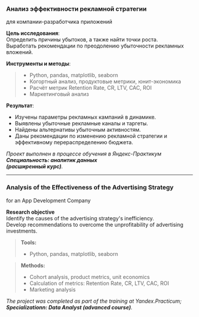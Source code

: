 ### **Анализ эффективности рекламной стратегии**
для компании-разработчика приложений

**Цель исследования**:\
Определить причины убытоков, а также найти точки роста.\
Выработать рекомендации по преодолению убыточности рекламных вложений.

**Инструменты и методы**:
> - Python, pandas, matplotlib, seaborn 
> - Когортный анализ, продуктовые метрики, юнит-экономика
> - Расчёт метрик Retention Rate, CR, LTV, CAC, ROI
> - Маркетинговый анализ

**Результат**:
- Изучены параметры рекламных кампаний в динамике.
- Выявлены убыточные рекламные каналы и таргеты.
- Найдены альтернативы убыточным активностям.
- Даны рекомендации по изменению рекламной стратегии и
  эффективному перераспределению бюджета.

*Проект выполнен в процессе обучения в Яндекс-Практикум\
**Специальность: аналитик данных\
(расширенный курс)**.*
______________________________________

### **Analysis of the Effectiveness of the Advertising Strategy**
for an App Development Company

**Research objective**\
Identify the causes of the advertising strategy's inefficiency.\
Develop recommendations to overcome the unprofitability of advertising investments.

>**Tools:**
> - Python, pandas, matplotlib, seaborn

>**Methods:**
> - Cohort analysis, product metrics, unit economics
> - Calculation of metrics: Retention Rate, CR, LTV, CAC, ROI
> - Marketing analysis 

*The project was completed as part of the training at Yandex.Practicum;\
**Specializationn: Data Analyst (advanced course)**.*
